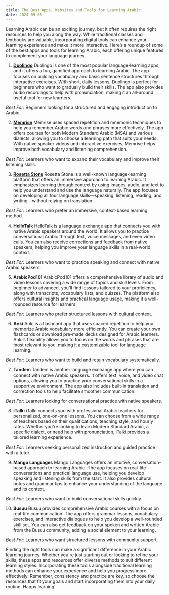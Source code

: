 ```yaml
---
title: The Best Apps, Websites and Tools for Learning Arabic
date: 2024-09-05
---
```


Learning Arabic can be an exciting journey, but it often requires the right resources to help you along the way. While traditional classes and textbooks are valuable, incorporating digital tools can enhance your learning experience and make it more interactive. Here’s a roundup of some of the best apps and tools for learning Arabic, each offering unique features to complement your language journey.

1.  [**Duolingo**](https://www.duolingo.com/)
    Duolingo is one of the most popular language-learning apps, and it offers a fun, gamified approach to learning Arabic. The app focuses on building vocabulary and basic sentence structures through interactive exercises. With short, daily lessons, Duolingo is perfect for beginners who want to gradually build their skills. The app also provides audio recordings to help with pronunciation, making it an all-around useful tool for new learners.

_Best For:_ Beginners looking for a structured and engaging introduction to Arabic.

2.  [**Memrise**](https://www.memrise.com/en-us/)
    Memrise uses spaced repetition and mnemonic techniques to help you remember Arabic words and phrases more effectively. The app offers courses for both Modern Standard Arabic (MSA) and various dialects, allowing you to choose a learning path that suits your needs. With native speaker videos and interactive exercises, Memrise helps improve both vocabulary and listening comprehension.

_Best For:_ Learners who want to expand their vocabulary and improve their listening skills.

3.  [**Rosetta Stone**](https://www.rosettastone.com/)
    Rosetta Stone is a well-known language-learning platform that offers an immersive approach to learning Arabic. It emphasizes learning through context by using images, audio, and text to help you understand and use the language naturally. The app focuses on developing all four language skills—speaking, listening, reading, and writing—without relying on translation.

_Best For:_ Learners who prefer an immersive, context-based learning method.

4.  [**HelloTalk**](https://www.hellotalk.com/)
    HelloTalk is a language exchange app that connects you with native Arabic speakers around the world. It allows you to practice conversational Arabic through text, voice messages, and even video calls. You can also receive corrections and feedback from native speakers, helping you improve your language skills in a real-world context.

_Best For:_ Learners who want to practice speaking and connect with native Arabic speakers.

5.  **ArabicPod101**
    ArabicPod101 offers a comprehensive library of audio and video lessons covering a wide range of topics and skill levels. From beginner to advanced, you’ll find lessons tailored to your proficiency, along with transcripts, vocabulary lists, and quizzes. The platform also offers cultural insights and practical language usage, making it a well-rounded resource for learners.

_Best For:_ Learners who prefer structured lessons with cultural context.

6.  **Anki**
    Anki is a flashcard app that uses spaced repetition to help you memorize Arabic vocabulary more efficiently. You can create your own flashcards or download pre-made decks designed for Arabic learners. Anki’s flexibility allows you to focus on the words and phrases that are most relevant to you, making it a customizable tool for language learning.

_Best For:_ Learners who want to build and retain vocabulary systematically.

7.  **Tandem**
    Tandem is another language exchange app where you can connect with native Arabic speakers. It offers text, voice, and video chat options, allowing you to practice your conversational skills in a supportive environment. The app also includes built-in translation and correction tools to help facilitate smoother communication.

_Best For:_ Learners looking for conversational practice with native speakers.

8.  **iTalki**
    iTalki connects you with professional Arabic teachers for personalized, one-on-one lessons. You can choose from a wide range of teachers based on their qualifications, teaching style, and hourly rates. Whether you're looking to learn Modern Standard Arabic, a specific dialect, or need help with pronunciation, iTalki provides a tailored learning experience.

_Best For:_ Learners seeking personalized instruction and guided practice with a tutor.

9.  **Mango Languages**
    Mango Languages offers an intuitive, conversation-based approach to learning Arabic. The app focuses on real-life conversations and practical language use, helping you develop speaking and listening skills from the start. It also provides cultural notes and grammar tips to enhance your understanding of the language and its context.

_Best For:_ Learners who want to build conversational skills quickly.

10. **Busuu**
    Busuu provides comprehensive Arabic courses with a focus on real-life communication. The app offers grammar lessons, vocabulary exercises, and interactive dialogues to help you develop a well-rounded skill set. You can also get feedback on your spoken and written Arabic from the Busuu community, adding a social element to your learning.

_Best For:_ Learners who want structured lessons with community support.

Finding the right tools can make a significant difference in your Arabic learning journey. Whether you're just starting out or looking to refine your skills, these apps and resources offer diverse methods to suit different learning styles. Incorporating these tools alongside traditional learning methods can enhance your experience and help you progress more effectively. Remember, consistency and practice are key, so choose the resources that fit your goals and start incorporating them into your daily routine. Happy learning!
